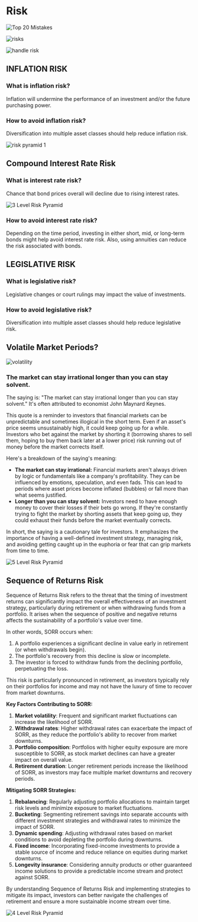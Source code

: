 # Risk

![Top 20 Mistakes](<static/20 Common Investing Mistakes.jpeg>)

![risks](static/Risk%20Types.png)

![handle risk](static/image-3.png)

## INFLATION RISK

### What is inflation risk?

Inflation will undermine the performance of an investment and/or the future
purchasing power.

### How to avoid inflation risk?

Diversification into multiple asset classes should help reduce inflation risk.

![risk pyramid 1](<static/investment risk pyramid 1.png>)

## Compound Interest Rate Risk

### What is interest rate risk?

Chance that bond prices overall will decline due to rising interest rates.

![3 Level Risk Pyramid](<static/3 Level Risk Pyramid.png>)

### How to avoid interest rate risk?

Depending on the time period, investing in either short, mid, or long-term bonds might help avoid interest rate risk. Also, using annuities can reduce the risk associated with bonds.

## LEGISLATIVE RISK

### What is legislative risk?

Legislative changes or court rulings may impact the value of investments.

### How to avoid legislative risk?

Diversification into multiple asset classes should help reduce legislative risk.

## Volatile Market Periods?

![volatility](static/volatility.png)

### The market can stay irrational longer than you can stay solvent.

The saying is: "The market can stay irrational longer than you can stay solvent." It's often attributed to economist John Maynard Keynes.

This quote is a reminder to investors that financial markets can be unpredictable and sometimes illogical in the short term. Even if an asset's price seems unsustainably high, it could keep going up for a while. Investors who bet against the market by shorting it (borrowing shares to sell them, hoping to buy them back later at a lower price) risk running out of money before the market corrects itself.

Here's a breakdown of the saying's meaning:

- **The market can stay irrational:** Financial markets aren't always driven by logic or fundamentals like a company's profitability. They can be influenced by emotions, speculation, and even fads. This can lead to periods where asset prices become inflated (bubbles) or fall more than what seems justified.
- **Longer than you can stay solvent:** Investors need to have enough money to cover their losses if their bets go wrong. If they're constantly trying to fight the market by shorting assets that keep going up, they could exhaust their funds before the market eventually corrects.

In short, the saying is a cautionary tale for investors. It emphasizes the importance of having a well-defined investment strategy, managing risk, and avoiding getting caught up in the euphoria or fear that can grip markets from time to time.

![5 Level Risk Pyramid](<static/5 Level Risk Pyramid.png>)

## Sequence of Returns Risk

Sequence of Returns Risk refers to the threat that the timing of investment returns can significantly impact the overall effectiveness of an investment strategy, particularly during retirement or when withdrawing funds from a portfolio. It arises when the sequence of positive and negative returns affects the sustainability of a portfolio's value over time.

In other words, SORR occurs when:

1. A portfolio experiences a significant decline in value early in retirement (or when withdrawals begin).
2. The portfolio's recovery from this decline is slow or incomplete.
3. The investor is forced to withdraw funds from the declining portfolio, perpetuating the loss.

This risk is particularly pronounced in retirement, as investors typically rely on their portfolios for income and may not have the luxury of time to recover from market downturns.

**Key Factors Contributing to SORR:**

1. **Market volatility**: Frequent and significant market fluctuations can increase the likelihood of SORR.
2. **Withdrawal rates**: Higher withdrawal rates can exacerbate the impact of SORR, as they reduce the portfolio's ability to recover from market downturns.
3. **Portfolio composition**: Portfolios with higher equity exposure are more susceptible to SORR, as stock market declines can have a greater impact on overall value.
4. **Retirement duration**: Longer retirement periods increase the likelihood of SORR, as investors may face multiple market downturns and recovery periods.

**Mitigating SORR Strategies:**

1. **Rebalancing**: Regularly adjusting portfolio allocations to maintain target risk levels and minimize exposure to market fluctuations.
2. **Bucketing**: Segmenting retirement savings into separate accounts with different investment strategies and withdrawal rates to minimize the impact of SORR.
3. **Dynamic spending**: Adjusting withdrawal rates based on market conditions to avoid depleting the portfolio during downturns.
4. **Fixed income**: Incorporating fixed-income investments to provide a stable source of income and reduce reliance on equities during market downturns.
5. **Longevity insurance**: Considering annuity products or other guaranteed income solutions to provide a predictable income stream and protect against SORR.

By understanding Sequence of Returns Risk and implementing strategies to mitigate its impact, investors can better navigate the challenges of retirement and ensure a more sustainable income stream over time.

![4 Level Risk Pyramid](<static/4 Level Risk Pyramid.png>)

